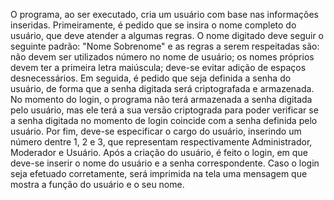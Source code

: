 O programa, ao ser executado, cria um usuário com base nas informações inseridas.
Primeiramente, é pedido que se insira o nome completo do usuário, que deve atender a algumas regras. O nome digitado deve seguir o
seguinte padrão: "Nome Sobrenome" e as regras a serem respeitadas são: não devem ser utilizados número no nome de usuário; os nomes
próprios devem ter a primeira letra maiúscula; deve-se evitar adição de espaços desnecessários.
Em seguida, é pedido que seja definida a senha do usuário, de forma que a senha digitada será criptografada e armazenada. No momento
do login, o programa não terá armazenada a senha digitada pelo usuário, mas ele terá a sua versão criptograda para poder verificar
se a senha digitada no momento de login coincide com a senha definida pelo usuário.
Por fim, deve-se especificar o cargo do usuário, inserindo um número dentre 1, 2 e 3, que representam respectivamente Administrador,
Moderador e Usuário.
Após a criação do usuário, é feito o login, em que deve-se inserir o nome do usuário e a senha correspondente. Caso o login seja
efetuado corretamente, será imprimida na tela uma mensagem que mostra a função do usuário e o seu nome.
